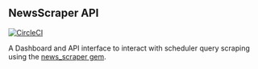 NewsScraper API
---

[![CircleCI](https://circleci.com/gh/news-scraper/api/tree/master.svg?style=svg)](https://circleci.com/gh/news-scraper/api/tree/master)

A Dashboard and API interface to interact with scheduler query scraping using the [news_scraper gem](https://github.com/news-scraper/news_scraper).
